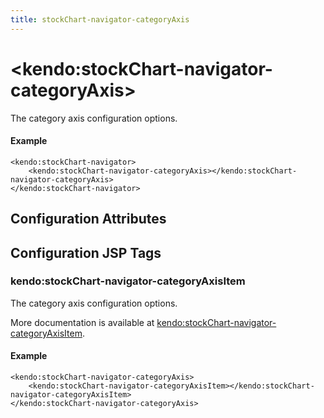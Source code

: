 ```yaml
---
title: stockChart-navigator-categoryAxis
---
```


# \<kendo:stockChart-navigator-categoryAxis\>

The category axis configuration options.

#### Example
    <kendo:stockChart-navigator>
        <kendo:stockChart-navigator-categoryAxis></kendo:stockChart-navigator-categoryAxis>
    </kendo:stockChart-navigator>

## Configuration Attributes


##  Configuration JSP Tags

### kendo:stockChart-navigator-categoryAxisItem

The category axis configuration options.

More documentation is available at [kendo:stockChart-navigator-categoryAxisItem](/api/wrappers/jsp/stockchart/navigator-categoryaxisitem).

#### Example

    <kendo:stockChart-navigator-categoryAxis>
        <kendo:stockChart-navigator-categoryAxisItem></kendo:stockChart-navigator-categoryAxisItem>
    </kendo:stockChart-navigator-categoryAxis>

